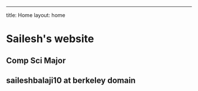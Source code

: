 ---
title: Home
layout: home


# Sailesh's website
## Comp Sci Major 
## saileshbalaji10 at berkeley domain
